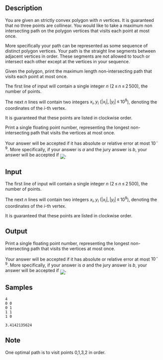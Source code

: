 ## Description

<div><p>You are given an strictly convex polygon with <span class="tex-span"><i>n</i></span> vertices. It is guaranteed that no three points are collinear. You would like to take a maximum non intersecting path on the polygon vertices that visits each point at most once.</p><p>More specifically your path can be represented as some sequence of distinct polygon vertices. Your path is the straight line segments between adjacent vertices in order. These segments are not allowed to touch or intersect each other except at the vertices in your sequence.</p><p>Given the polygon, print the maximum length non-intersecting path that visits each point at most once.</p></div><div class="input-specification"><p>The first line of input will contain a single integer <span class="tex-span"><i>n</i></span> (<span class="tex-span">2 ≤ <i>n</i> ≤ 2 500</span>), the number of points.</p><p>The next <span class="tex-span"><i>n</i></span> lines will contain two integers <span class="tex-span"><i>x</i><sub class="lower-index"><i>i</i></sub>, <i>y</i><sub class="lower-index"><i>i</i></sub></span> (<span class="tex-span">|<i>x</i><sub class="lower-index"><i>i</i></sub>|, |<i>y</i><sub class="lower-index"><i>i</i></sub>| ≤ 10<sup class="upper-index">9</sup></span>), denoting the coordinates of the <span class="tex-span"><i>i</i></span>-th vertex.</p><p>It is guaranteed that these points are listed in clockwise order.</p></div><div class="output-specification"><p>Print a single floating point number, representing the longest non-intersecting path that visits the vertices at most once.</p><p>Your answer will be accepted if it has absolute or relative error at most <span class="tex-span">10<sup class="upper-index"> - 9</sup></span>. More specifically, if your answer is <span class="tex-span"><i>a</i></span> and the jury answer is <span class="tex-span"><i>b</i></span>, your answer will be accepted if <img align="middle" class="tex-formula" src="./28667/file/Qgu0Hwgu.png" style="max-width: 100.0%;max-height: 100.0%;">.</p></div>

## Input

<p>The first line of input will contain a single integer <span class="tex-span"><i>n</i></span> (<span class="tex-span">2 ≤ <i>n</i> ≤ 2 500</span>), the number of points.</p><p>The next <span class="tex-span"><i>n</i></span> lines will contain two integers <span class="tex-span"><i>x</i><sub class="lower-index"><i>i</i></sub>, <i>y</i><sub class="lower-index"><i>i</i></sub></span> (<span class="tex-span">|<i>x</i><sub class="lower-index"><i>i</i></sub>|, |<i>y</i><sub class="lower-index"><i>i</i></sub>| ≤ 10<sup class="upper-index">9</sup></span>), denoting the coordinates of the <span class="tex-span"><i>i</i></span>-th vertex.</p><p>It is guaranteed that these points are listed in clockwise order.</p>

## Output

<p>Print a single floating point number, representing the longest non-intersecting path that visits the vertices at most once.</p><p>Your answer will be accepted if it has absolute or relative error at most <span class="tex-span">10<sup class="upper-index"> - 9</sup></span>. More specifically, if your answer is <span class="tex-span"><i>a</i></span> and the jury answer is <span class="tex-span"><i>b</i></span>, your answer will be accepted if <img align="middle" class="tex-formula" src="./28667/file/Qgu0Hwgu.png" style="max-width: 100.0%;max-height: 100.0%;">.</p>

## Samples

```input1
4
0 0
0 1
1 1
1 0

```

```output1
3.4142135624

```




## Note

<p>One optimal path is to visit points 0,1,3,2 in order.</p>
